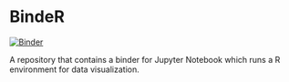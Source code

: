 # BindeR
[![Binder](https://mybinder.org/badge_logo.svg)](https://mybinder.org/v2/gh/jmlatessa/introduction_to_r_binder_20200519/master)

A repository that contains a binder for Jupyter Notebook which runs a R environment for data visualization.
